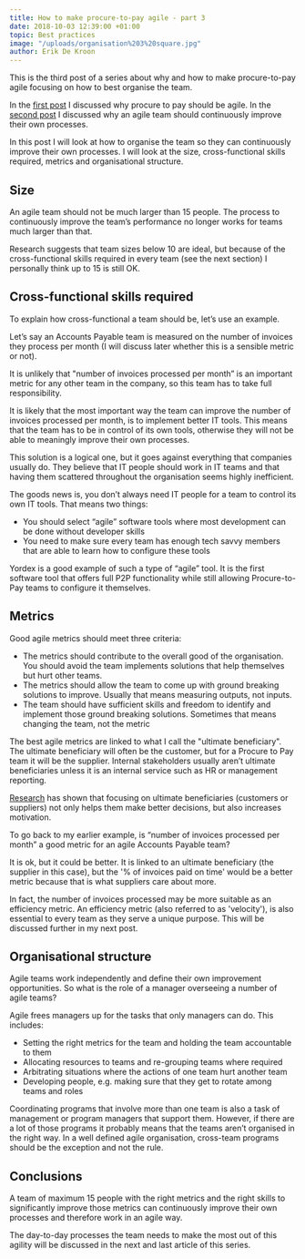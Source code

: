 ```yaml
---
title: How to make procure-to-pay agile - part 3
date: 2018-10-03 12:39:00 +01:00
topic: Best practices
image: "/uploads/organisation%203%20square.jpg"
author: Erik De Kroon
---
```


This is the third post of a series about why and how to make procure-to-pay agile focusing on how to best organise the team. 

In the [first post](http://blog.yordex.com/should-procure-to-pay-be-agile/) I discussed why procure to pay should be agile. In the [second post](http://blog.yordex.com/how-to-make-procure-to-pay-agile-part-2/) I discussed why an agile team should continuously improve their own processes. 

In this post I will look at how to organise the team so they can continuously improve their own processes. I will look at the size, cross-functional skills required, metrics and organisational structure.

## Size

An agile team should not be much larger than 15 people. The process to continuously improve the team’s performance no longer works for teams much larger than that. 

Research suggests that team sizes below 10 are ideal, but because of the cross-functional skills required in every team (see the next section) I personally think up to 15 is still OK.

## Cross-functional skills required

To explain how cross-functional a team should be, let’s use  an example.

Let’s say an Accounts Payable team is measured on the number of invoices they process per month (I will discuss later whether this is a sensible metric or not). 

It is unlikely that "number of invoices processed per month” is an important metric for any other team in the company, so this team has to take full responsibility.

It is likely that the most important way the team can improve the number of invoices processed per month, is to implement better IT tools. This means that the team has to be in control of its own tools, otherwise they will not be able to meaningly improve their own processes.

This solution is a  logical one, but it goes against everything  that companies usually do. They believe that IT people should work in IT teams and that having them scattered throughout the organisation seems highly inefficient. 

The goods news is, you don’t always need IT people for a team to control its own IT tools. That means two things:
* You should select “agile” software tools where most development can be done without developer skills
* You need to make sure every team has enough tech savvy members  that are able to learn how to configure these tools

Yordex is a good example of such a type of “agile” tool. It is the first software tool that offers full P2P functionality while still allowing Procure-to-Pay teams to configure it themselves.

## Metrics

Good agile metrics should meet three criteria:
* The metrics should contribute to the overall good of the organisation. You should avoid the team implements solutions that help themselves but hurt other teams.
* The metrics should allow the team to come up with ground breaking solutions to improve. Usually that means measuring outputs, not inputs.
* The team should have sufficient skills and freedom to identify and implement those ground breaking solutions. Sometimes that means changing the team, not the metric 

The best agile metrics are linked to what I call the "ultimate beneficiary".  The ultimate beneficiary will often be the customer, but for a Procure to Pay team it will be the supplier. Internal stakeholders usually aren’t ultimate beneficiaries unless it is an internal service such as HR or management reporting.

[Research](https://hbr.org/2014/11/cooks-make-tastier-food-when-they-can-see-their-customers) has shown that focusing on ultimate beneficiaries (customers or suppliers) not only helps them make better decisions, but also increases motivation.

To go back to my earlier example, is “number of invoices processed per month” a good metric for an agile Accounts Payable team?

It is ok, but it could be better. It is linked to an ultimate beneficiary (the supplier in this case), but the  '% of invoices paid on time' would be a better metric because that is what suppliers care about more.

In fact, the number of invoices processed may be more suitable as an efficiency metric. An efficiency metric (also referred to as 'velocity'), is also essential to every team as they serve a unique purpose. This will be discussed further in my next post.

## Organisational structure

Agile teams work independently and define their own improvement opportunities. So what is the role of a manager overseeing a number of agile teams?

Agile frees managers up for the tasks that only managers can do. This includes:
* Setting the right metrics for the team and holding the team accountable to them
* Allocating resources to teams and re-grouping teams where required
* Arbitrating situations where the actions of one team hurt another team
* Developing people, e.g. making sure that they get to rotate among teams and roles

Coordinating programs that involve more than one team is also a task of management or program managers that support them. However, if there are a lot of those programs it probably means that the teams aren’t organised in the right way. In a well defined agile organisation, cross-team programs should be the exception and not the rule.

## Conclusions

A team of maximum 15 people with the right metrics and the right skills to significantly improve those metrics can continuously improve their own processes and therefore work in an agile way.

The day-to-day processes the team needs to make the most out of this agility will be discussed in the next and last article of this series.
